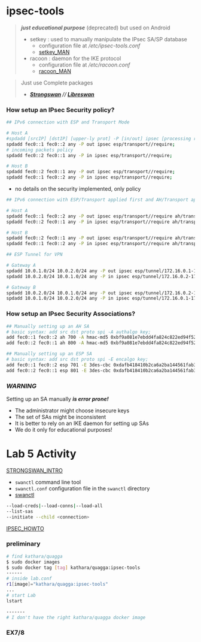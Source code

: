 # ipsec-tools
> ***just educational purpose*** (deprecated) but used on Android
> - setkey : used to manually manipulate the IPsec SA/SP database
>   - configuration file at */etc/ipsec-tools.conf*
>   - [setkey_MAN](https://manpages.debian.org/testing/ipsec-tools/setkey.8.en.html)
> - racoon : daemon for the IKE protocol
>   - configuration file at */etc/racoon.conf*
>   - [racoon_MAN](https://manpages.debian.org/testing/racoon/racoon.8.en.html)

> Just use Complete packages
> - ***[Strongswan](https://www.strongswan.org/) // [Libreswan](https://libreswan.org/)***
### How setup an IPsec Security policy?
```bash
## IPv6 connection with ESP and Transport Mode

# Host A
#spdadd [srcIP] [dstIP] [upper-ly prot] -P [in/out] ipsec [processing rule]
spdadd fec0::1 fec0::2 any -P out ipsec esp/transport//require;
# incoming packets policy
spdadd fec0::2 fec0::1 any -P in ipsec esp/transport//require;

# Host B
spdadd fec0::2 fec0::1 any -P out ipsec esp/transport//require;
spdadd fec0::1 fec0::2 any -P in ipsec esp/transport//require;
```
- no details on the security implemented, only policy
```bash
## IPv6 connection with ESP/Transport applied first and AH/Transport applied next

# Host A
spdadd fec0::1 fec0::2 any -P out ipsec esp/transport//require ah/transport//require;
spdadd fec0::2 fec0::1 any -P in ipsec esp/transport//require ah/transport//require;

# Host B
spdadd fec0::2 fec0::1 any -P out ipsec esp/transport//require ah/transport//require;
spdadd fec0::1 fec0::2 any -P in ipsec esp/transport//require ah/transport//require;
```
```bash
## ESP Tunnel for VPN

# Gateway A
spdadd 10.0.1.0/24 10.0.2.0/24 any -P out ipsec esp/tunnel/172.16.0.1-172.16.0.2/require;
spdadd 10.0.2.0/24 10.0.1.0/24 any -P in ipsec esp/tunnel/172.16.0.2-172.16.0.1/require;

# Gateway B
spdadd 10.0.2.0/24 10.0.1.0/24 any -P out ipsec esp/tunnel/172.16.0.2-172.16.0.1/require;
spdadd 10.0.1.0/24 10.0.2.0/24 any -P in ipsec esp/tunnel/172.16.0.1-172.16.0.2/require;
```

### How setup an IPsec Security Associations?
```bash
## Manually setting up an AH SA
# basic syntax: add src dst proto spi -A authalgo key;
add fec0::1 fec0::2 ah 700 -A hmac-md5 0xbf9a081e7ebdd4fa824c822ed94f5226;
add fec0::2 fec0::1 ah 800 -A hmac-md5 0xbf9a081e7ebdd4fa824c822ed94f5226;

## Manually setting up an ESP SA
# basic syntax: add src dst proto spi -E encalgo key;
add fec0::1 fec0::2 esp 701 -E 3des-cbc 0xdafb418410b2ca6a2ba144561fab354640080e5b7a;
add fec0::2 fec0::1 esp 801 -E 3des-cbc 0xdafb418410b2ca6a2ba144561fab354640080e5b7a;
```
### ***WARNING*** 
Setting up an SA manually ***is error prone!***
- The administrator might choose insecure keys
- The set of SAs might be inconsistent
- It is better to rely on an IKE daemon for setting up SAs
- We do it only for educational purposes!

# Lab 5 Activity
[STRONGSWAN_INTRO](https://docs.strongswan.org/docs/5.9/howtos/introduction.html)
- `swanctl` command line tool
- `swanctl.conf` configuration file in the `swanctl` directory
- [swanctl](https://docs.strongswan.org/docs/5.9/swanctl/swanctl.html)
```bash
--load-creds|--load-conns|--load-all
--list-sas
--initiate --child <connection>
```

[IPSEC_HOWTO](https://www.ipsec-howto.org/x299.html)


### preliminary

```bash
# find kathara/quagga
$ sudo docker images
$ sudo docker tag [tag] kathara/quagga:ipsec-tools
------
# inside lab.conf
r1[image]="kathara/quagga:ipsec-tools"
...
# start Lab
lstart 
```

```bash
-------
# I don't have the right kathara/quagga docker image
```

### EX7/8

